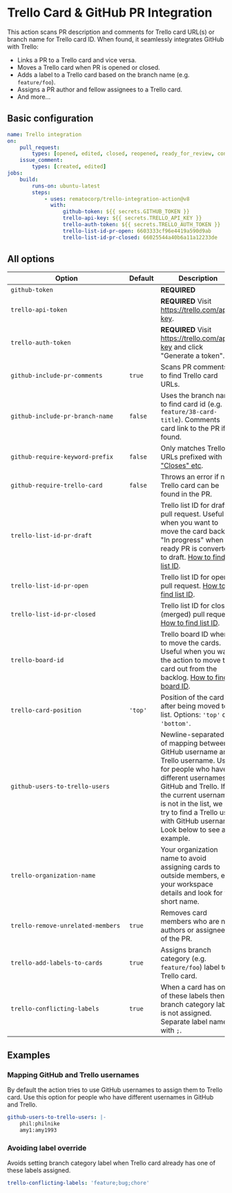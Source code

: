# Trello Card & GitHub PR Integration

This action scans PR description and comments for Trello card URL(s) or branch name for Trello card ID. When found, it seamlessly integrates GitHub with Trello:

-   Links a PR to a Trello card and vice versa.
-   Moves a Trello card when PR is opened or closed.
-   Adds a label to a Trello card based on the branch name (e.g. `feature/foo`).
-   Assigns a PR author and fellow assignees to a Trello card.
-   And more...

## Basic configuration

```yaml
name: Trello integration
on:
    pull_request:
        types: [opened, edited, closed, reopened, ready_for_review, converted_to_draft]
    issue_comment:
        types: [created, edited]
jobs:
    build:
        runs-on: ubuntu-latest
        steps:
            - uses: rematocorp/trello-integration-action@v8
              with:
                  github-token: ${{ secrets.GITHUB_TOKEN }}
                  trello-api-key: ${{ secrets.TRELLO_API_KEY }}
                  trello-auth-token: ${{ secrets.TRELLO_AUTH_TOKEN }}
                  trello-list-id-pr-open: 6603333cf96e4419a590d9ab
                  trello-list-id-pr-closed: 66025544a40b6a11a12233de
```

## All options

| &nbsp;&nbsp;&nbsp;&nbsp;&nbsp;&nbsp;&nbsp;&nbsp;&nbsp;&nbsp;&nbsp;&nbsp;&nbsp;&nbsp;&nbsp;&nbsp;&nbsp;&nbsp;&nbsp;&nbsp;&nbsp;&nbsp;&nbsp;&nbsp;Option&nbsp;&nbsp;&nbsp;&nbsp;&nbsp;&nbsp;&nbsp;&nbsp;&nbsp;&nbsp;&nbsp;&nbsp;&nbsp;&nbsp;&nbsp;&nbsp;&nbsp;&nbsp;&nbsp;&nbsp;&nbsp;&nbsp;&nbsp;&nbsp; | Default | Description                                                                                                                                                                                                                                                                            |
| ------------------------------------------------------------------------------------------------------------------------------------------------------------------------------------------------------------------------------------------------------------------------------------------------------ | ------- | -------------------------------------------------------------------------------------------------------------------------------------------------------------------------------------------------------------------------------------------------------------------------------------- |
| `github-token`                                                                                                                                                                                                                                                                                         |         | **REQUIRED**                                                                                                                                                                                                                                                                           |
| `trello-api-token`                                                                                                                                                                                                                                                                                     |         | **REQUIRED** Visit https://trello.com/app-key.                                                                                                                                                                                                                                         |
| `trello-auth-token`                                                                                                                                                                                                                                                                                    |         | **REQUIRED** Visit https://trello.com/app-key and click "Generate a token".                                                                                                                                                                                                            |
| `github-include-pr-comments`                                                                                                                                                                                                                                                                           | `true`  | Scans PR comments to find Trello card URLs.                                                                                                                                                                                                                                            |
| `github-include-pr-branch-name`                                                                                                                                                                                                                                                                        | `false` | Uses the branch name to find card id (e.g. `feature/38-card-title`). Comments card link to the PR if found.                                                                                                                                                                            |
| `github-require-keyword-prefix`                                                                                                                                                                                                                                                                        | `false` | Only matches Trello URLs prefixed with ["Closes" etc](https://docs.github.com/en/issues/tracking-your-work-with-issues/linking-a-pull-request-to-an-issue#linking-a-pull-request-to-an-issue-using-a-keyword).                                                                         |
| `github-require-trello-card`                                                                                                                                                                                                                                                                           | `false` | Throws an error if no Trello card can be found in the PR.                                                                                                                                                                                                                              |
| `trello-list-id-pr-draft`                                                                                                                                                                                                                                                                              |         | Trello list ID for draft pull request. Useful when you want to move the card back to "In progress" when ready PR is converted to draft. [How to find list ID](https://stackoverflow.com/a/50908600/2311110).                                                                           |
| `trello-list-id-pr-open`                                                                                                                                                                                                                                                                               |         | Trello list ID for open pull request. [How to find list ID](https://stackoverflow.com/a/50908600/2311110).                                                                                                                                                                             |
| `trello-list-id-pr-closed`                                                                                                                                                                                                                                                                             |         | Trello list ID for closed (merged) pull request. [How to find list ID](https://stackoverflow.com/a/50908600/2311110).                                                                                                                                                                  |
| `trello-board-id`                                                                                                                                                                                                                                                                                      |         | Trello board ID where to move the cards. Useful when you want the action to move the card out from the backlog. [How to find board ID](https://stackoverflow.com/a/50908600/2311110).                                                                                                  |
| `trello-card-position`                                                                                                                                                                                                                                                                                 | `'top'` | Position of the card after being moved to a list. Options: `'top'` or `'bottom'`.                                                                                                                                                                                                      |
| `github-users-to-trello-users`                                                                                                                                                                                                                                                                         |         | Newline-separated list of mapping between GitHub username and Trello username. Use it for people who have different usernames in GitHub and Trello. If the current username is not in the list, we still try to find a Trello user with GitHub username. Look below to see an example. |
| `trello-organization-name`                                                                                                                                                                                                                                                                             |         | Your organization name to avoid assigning cards to outside members, edit your workspace details and look for the short name.                                                                                                                                                           |
| `trello-remove-unrelated-members`                                                                                                                                                                                                                                                                      | `true`  | Removes card members who are not authors or assignees of the PR.                                                                                                                                                                                                                       |
| `trello-add-labels-to-cards`                                                                                                                                                                                                                                                                           | `true`  | Assigns branch category (e.g. `feature/foo`) label to Trello card.                                                                                                                                                                                                                     |
| `trello-conflicting-labels`                                                                                                                                                                                                                                                                            | `true`  | When a card has one of these labels then branch category label is not assigned. Separate label names with `;`.                                                                                                                                                                         |

## Examples

### Mapping GitHub and Trello usernames

By default the action tries to use GitHub usernames to assign them to Trello card. Use this option for people who have different usernames in GitHub and Trello.

```yaml
github-users-to-trello-users: |-
    phil:philnike
    amy1:amy1993
```

### Avoiding label override

Avoids setting branch category label when Trello card already has one of these labels assigned.

```yaml
trello-conflicting-labels: 'feature;bug;chore'
```
